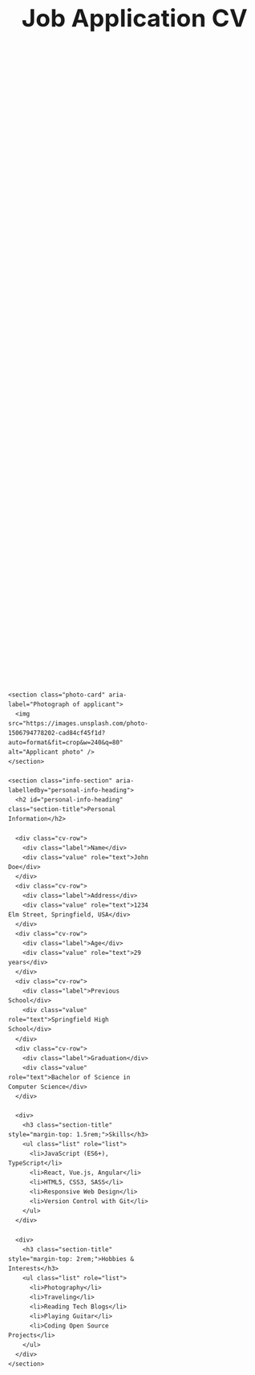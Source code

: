 <!DOCTYPE html>
<html lang="en">
<head>
  <meta charset="UTF-8" />
  <meta name="viewport" content="width=device-width, initial-scale=1" />
  <title>Job Application CV with Photo, Specs, and Hobbies</title>
  <style>
    @import url('https://fonts.googleapis.com/css2?family=Poppins:wght@400;600&display=swap');

    :root {
      --bg-color: #ffffff;
      --text-color: #6b7280;
      --heading-color: #111827;
      --card-bg: #f9fafb;
      --border-radius: 0.75rem;
      --shadow-color: rgba(0, 0, 0, 0.05);
      --max-width: 1200px;
      --spacing-vertical: 4rem;
      --spacing-horizontal: 1.5rem;
      --transition-duration: 0.3s;
    }

    body {
      margin: 0;
      font-family: 'Poppins', sans-serif;
      background-color: var(--bg-color);
      color: var(--text-color);
      line-height: 1.6;
      -webkit-font-smoothing: antialiased;
      -moz-osx-font-smoothing: grayscale;
      padding-top: var(--spacing-vertical);
      padding-bottom: var(--spacing-vertical);
      display: flex;
      justify-content: center;
    }

    .container {
      width: 100%;
      max-width: var(--max-width);
      padding-left: var(--spacing-horizontal);
      padding-right: var(--spacing-horizontal);
      display: grid;
      grid-template-columns: 280px 1fr;
      gap: 3rem;
      align-items: start;
    }

    h1 {
      grid-column: 1 / -1;
      font-weight: 700;
      font-size: 3rem;
      color: var(--heading-color);
      text-align: center;
      margin-bottom: 3rem;
      user-select: none;
    }

    /* Photo Section */
    .photo-card {
      background-color: var(--card-bg);
      border-radius: var(--border-radius);
      box-shadow: 0 4px 12px var(--shadow-color);
      padding: 1.5rem;
      display: flex;
      justify-content: center;
      align-items: center;
      user-select: none;
    }
    .photo-card img {
      width: 100%;
      max-width: 240px;
      border-radius: 50%;
      box-shadow: 0 4px 10px rgba(0,0,0,0.1);
      object-fit: cover;
      aspect-ratio: 1 / 1;
      user-select: none;
    }

    /* Info Section */
    .info-section {
      background-color: var(--card-bg);
      border-radius: var(--border-radius);
      box-shadow: 0 4px 12px var(--shadow-color);
      padding: 2rem 3rem;
      user-select: none;
      display: flex;
      flex-direction: column;
      gap: 2.5rem;
    }

    /* Group title */
    .section-title {
      font-weight: 600;
      font-size: 1.75rem;
      color: var(--heading-color);
      user-select: none;
      border-bottom: 2px solid transparent;
      padding-bottom: 0.25rem;
      margin-bottom: 1rem;
    }

    /* Personal data rows */
    .cv-row {
      display: flex;
      justify-content: space-between;
      padding: 0.75rem 0;
      border-bottom: 1px solid rgba(107, 114, 128, 0.15);
    }

    .cv-row:last-child {
      border-bottom: none;
    }

    .label {
      font-weight: 600;
      color: var(--heading-color);
      font-size: 1.125rem;
      flex: 1 1 40%;
      user-select: text;
    }

    .value {
      flex: 1 1 60%;
      font-size: 1rem;
      text-align: right;
      color: var(--text-color);
      user-select: text;
      word-break: break-word;
    }

    /* Skills & Hobbies lists */
    ul.list {
      margin: 0;
      padding-left: 1.25rem;
      list-style-type: disc;
      color: var(--text-color);
      font-size: 1rem;
      text-align: right;
    }

    /* Responsive adjustments */
    @media (max-width: 900px) {
      .container {
        grid-template-columns: 1fr;
      }
      .photo-card {
        margin: 0 auto 3rem;
      }
      .info-section {
        padding: 2rem 2rem 1rem 2rem;
      }
      .cv-row {
        flex-direction: column;
        align-items: flex-start;
        text-align: left;
      }
      .label, .value {
        flex: unset;
        width: 100%;
        text-align: left;
      }
      ul.list {
        text-align: left;
      }
    }
  </style>
</head>
<body>
  <main class="container" rola="main" aria-label="Job application curriculum vitae with photo, specifications, and hobbies">
    <h1>Job Application CV</h1>

    <section class="photo-card" aria-label="Photograph of applicant">
      <img src="https://images.unsplash.com/photo-1506794778202-cad84cf45f1d?auto=format&fit=crop&w=240&q=80" alt="Applicant photo" />
    </section>

    <section class="info-section" aria-labelledby="personal-info-heading">
      <h2 id="personal-info-heading" class="section-title">Personal Information</h2>

      <div class="cv-row">
        <div class="label">Name</div>
        <div class="value" role="text">John Doe</div>
      </div>
      <div class="cv-row">
        <div class="label">Address</div>
        <div class="value" role="text">1234 Elm Street, Springfield, USA</div>
      </div>
      <div class="cv-row">
        <div class="label">Age</div>
        <div class="value" role="text">29 years</div>
      </div>
      <div class="cv-row">
        <div class="label">Previous School</div>
        <div class="value" role="text">Springfield High School</div>
      </div>
      <div class="cv-row">
        <div class="label">Graduation</div>
        <div class="value" role="text">Bachelor of Science in Computer Science</div>
      </div>

      <div>
        <h3 class="section-title" style="margin-top: 1.5rem;">Skills</h3>
        <ul class="list" role="list">
          <li>JavaScript (ES6+), TypeScript</li>
          <li>React, Vue.js, Angular</li>
          <li>HTML5, CSS3, SASS</li>
          <li>Responsive Web Design</li>
          <li>Version Control with Git</li>
        </ul>
      </div>

      <div>
        <h3 class="section-title" style="margin-top: 2rem;">Hobbies & Interests</h3>
        <ul class="list" role="list">
          <li>Photography</li>
          <li>Traveling</li>
          <li>Reading Tech Blogs</li>
          <li>Playing Guitar</li>
          <li>Coding Open Source Projects</li>
        </ul>
      </div>
    </section>
  </main>
</body>
</html> 
